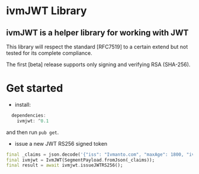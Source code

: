 # ivmJWT Library
## ivmJWT is a helper library for working with JWT

This library will respect the standard [RFC7519] to a certain extend but not tested for its complete compliance.  

The first [beta] release supports only signing and verifying RSA (SHA-256).

# Get started

* install:
```dart
  dependencies:
    ivmjwt: ^0.1
```
and then run `pub get`.

* issue a new JWT RS256 signed token
```dart
final _claims = json.decode('{"iss": "Ivmanto.com", "maxAge": 1800, "ivmanto": "dev"}') as Map<String, dynamic>;
final ivmjwt = IvmJWT(SegmentPayload.fromJson(_claims));
final result = await ivmjwt.issueJWTRS256();
```
